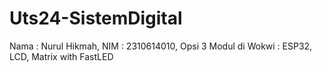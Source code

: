 # Uts24-SistemDigital
Nama : Nurul Hikmah, NIM : 2310614010, Opsi 3 Modul di Wokwi : ESP32, LCD, Matrix with FastLED
